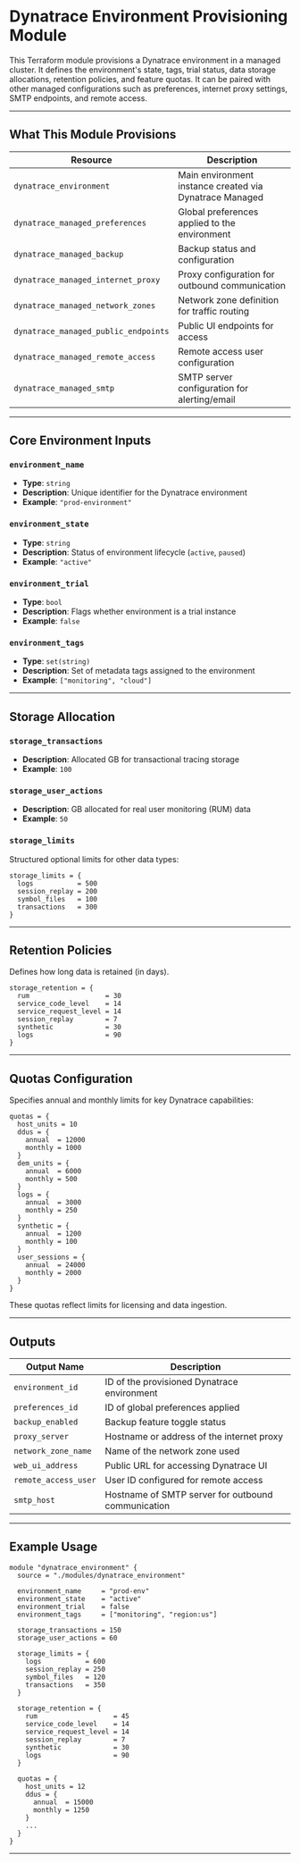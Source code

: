 
#  Dynatrace Environment Provisioning Module

This Terraform module provisions a Dynatrace environment in a managed cluster. It defines the environment's state, tags, trial status, data storage allocations, retention policies, and feature quotas. It can be paired with other managed configurations such as preferences, internet proxy settings, SMTP endpoints, and remote access.


---

##  What This Module Provisions

| Resource                          | Description                                                |
|----------------------------------|------------------------------------------------------------|
| `dynatrace_environment`          | Main environment instance created via Dynatrace Managed    |
| `dynatrace_managed_preferences`  | Global preferences applied to the environment              |
| `dynatrace_managed_backup`       | Backup status and configuration                           |
| `dynatrace_managed_internet_proxy` | Proxy configuration for outbound communication          |
| `dynatrace_managed_network_zones` | Network zone definition for traffic routing              |
| `dynatrace_managed_public_endpoints` | Public UI endpoints for access                        |
| `dynatrace_managed_remote_access` | Remote access user configuration                        |
| `dynatrace_managed_smtp`         | SMTP server configuration for alerting/email              |

---

##  Core Environment Inputs

### `environment_name`  
- **Type**: `string`  
- **Description**: Unique identifier for the Dynatrace environment  
- **Example**: `"prod-environment"`

### `environment_state`  
- **Type**: `string`  
- **Description**: Status of environment lifecycle (`active`, `paused`)  
- **Example**: `"active"`

### `environment_trial`  
- **Type**: `bool`  
- **Description**: Flags whether environment is a trial instance  
- **Example**: `false`

### `environment_tags`  
- **Type**: `set(string)`  
- **Description**: Set of metadata tags assigned to the environment  
- **Example**: `["monitoring", "cloud"]`

---

##  Storage Allocation

### `storage_transactions`  
- **Description**: Allocated GB for transactional tracing storage  
- **Example**: `100`

### `storage_user_actions`  
- **Description**: GB allocated for real user monitoring (RUM) data  
- **Example**: `50`

### `storage_limits`  
Structured optional limits for other data types:

```hcl
storage_limits = {
  logs           = 500
  session_replay = 200
  symbol_files   = 100
  transactions   = 300
}
```

---

##  Retention Policies

Defines how long data is retained (in days).

```hcl
storage_retention = {
  rum                   = 30
  service_code_level    = 14
  service_request_level = 14
  session_replay        = 7
  synthetic             = 30
  logs                  = 90
}
```

---

##  Quotas Configuration

Specifies annual and monthly limits for key Dynatrace capabilities:

```hcl
quotas = {
  host_units = 10
  ddus = {
    annual  = 12000
    monthly = 1000
  }
  dem_units = {
    annual  = 6000
    monthly = 500
  }
  logs = {
    annual  = 3000
    monthly = 250
  }
  synthetic = {
    annual  = 1200
    monthly = 100
  }
  user_sessions = {
    annual  = 24000
    monthly = 2000
  }
}
```

These quotas reflect limits for licensing and data ingestion.

---

##  Outputs

| Output Name         | Description                                           |
|---------------------|-------------------------------------------------------|
| `environment_id`    | ID of the provisioned Dynatrace environment           |
| `preferences_id`    | ID of global preferences applied                      |
| `backup_enabled`    | Backup feature toggle status                          |
| `proxy_server`      | Hostname or address of the internet proxy             |
| `network_zone_name` | Name of the network zone used                         |
| `web_ui_address`    | Public URL for accessing Dynatrace UI                 |
| `remote_access_user`| User ID configured for remote access                  |
| `smtp_host`         | Hostname of SMTP server for outbound communication    |

---


##  Example Usage

```hcl
module "dynatrace_environment" {
  source = "./modules/dynatrace_environment"

  environment_name     = "prod-env"
  environment_state    = "active"
  environment_trial    = false
  environment_tags     = ["monitoring", "region:us"]

  storage_transactions = 150
  storage_user_actions = 60

  storage_limits = {
    logs           = 600
    session_replay = 250
    symbol_files   = 120
    transactions   = 350
  }

  storage_retention = {
    rum                   = 45
    service_code_level    = 14
    service_request_level = 14
    session_replay        = 7
    synthetic             = 30
    logs                  = 90
  }

  quotas = {
    host_units = 12
    ddus = {
      annual  = 15000
      monthly = 1250
    }
    ...
  }
}
```

---
